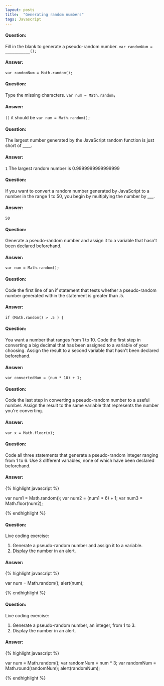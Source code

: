 ```yaml
---
layout: posts
title:  "Generating random numbers"
tags: Javascript
---
```


#### Question:
Fill in the blank to generate a pseudo-random number.
`var randomNum = ___________();`

#### Answer:
`var randomNum = Math.random();`

#### Question:
Type the missing characters.
`var num = Math.random;`

#### Answer:
`()` it should be `var num = Math.random();`

#### Question:
The largest number generated by the JavaScript random function is just short of ____.

#### Answer:
`1` The largest random number is 0.9999999999999999 

#### Question:
If you want to convert a random number generated by JavaScript to a number in the range 1 to 50, you begin by multiplying the number by ___.

#### Answer:
`50`

#### Question:
Generate a pseudo-random number and assign it to a variable that hasn't been declared beforehand.

#### Answer:
`var num = Math.random();`

#### Question:
Code the first line of an if statement that tests whether a pseudo-random number generated within the statement is greater than .5.

#### Answer:
`if (Math.random() > .5 ) {`

#### Question:
You want a number that ranges from 1 to 10. Code the first step in converting a big decimal that has been assigned to a variable of your choosing. Assign the result to a second variable that hasn't been declared beforehand.

#### Answer:
`var convertedNum = (num * 10) + 1;`

#### Question:
Code the last step in converting a pseudo-random number to a useful number. Assign the result to the same variable that represents the number you're converting.

#### Answer:
`var x = Math.floor(x);`

#### Question:
Code all three statements that generate a pseudo-random integer ranging from 1 to 6. Use 3 different variables, none of which have been declared beforehand.

#### Answer:
{% highlight javascript %}

var num1 = Math.random();
var num2 = (num1 * 6) + 1;
var num3 = Math.floor(num2);

{% endhighlight %}

#### Question:
Live coding exercise:
1) Generate a pseudo-random number and assign it to a variable.
2) Display the number in an alert.

#### Answer:
{% highlight javascript %}

var num = Math.random();
alert(num);

{% endhighlight %}

#### Question:
Live coding exercise:
1) Generate a pseudo-random number, an integer, from 1 to 3.
2) Display the number in an alert.

#### Answer:
{% highlight javascript %}

var num = Math.random();
var randomNum = num * 3;
var randomNum = Math.round(randomNum);
alert(randomNum);

{% endhighlight %}
